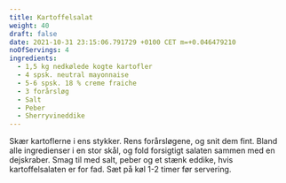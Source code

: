```yaml
---
title: Kartoffelsalat
weight: 40
draft: false
date: 2021-10-31 23:15:06.791729 +0100 CET m=+0.046479210
noOfServings: 4
ingredients:
  - 1,5 kg nedkølede kogte kartofler
  - 4 spsk. neutral mayonnaise
  - 5-6 spsk. 18 % creme fraiche
  - 3 forårsløg
  - Salt
  - Peber
  - Sherryvineddike
---
```




Skær kartoflerne i ens stykker. Rens forårsløgene, og snit dem fint.
Bland alle ingredienser i en stor skål, og fold forsigtigt salaten
sammen med en dejskraber. Smag til med salt, peber og et stænk eddike,
hvis kartoffelsalaten er for fad. Sæt på køl 1-2 timer før servering.







